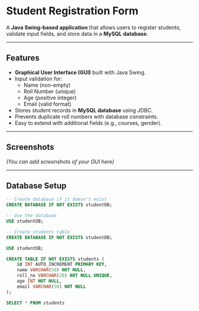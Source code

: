 # Student Registration Form

A **Java Swing-based application** that allows users to register students, validate input fields, and store data in a **MySQL database**.

---

## Features

- **Graphical User Interface (GUI)** built with Java Swing.
- Input validation for:
  - Name (non-empty)
  - Roll Number (unique)
  - Age (positive integer)
  - Email (valid format)
- Stores student records in **MySQL database** using JDBC.
- Prevents duplicate roll numbers with database constraints.
- Easy to extend with additional fields (e.g., courses, gender).

---

## Screenshots

*(You can add screenshots of your GUI here)*

---

## Database Setup

```sql
-- Create database if it doesn't exist
CREATE DATABASE IF NOT EXISTS studentDB;

-- Use the database
USE studentDB;

-- Create students table
CREATE DATABASE IF NOT EXISTS studentDB;

USE studentDB;

CREATE TABLE IF NOT EXISTS students (
    id INT AUTO_INCREMENT PRIMARY KEY,
    name VARCHAR(50) NOT NULL,
    roll_no VARCHAR(20) NOT NULL UNIQUE,
    age INT NOT NULL,
    email VARCHAR(50) NOT NULL
);

SELECT * FROM students
